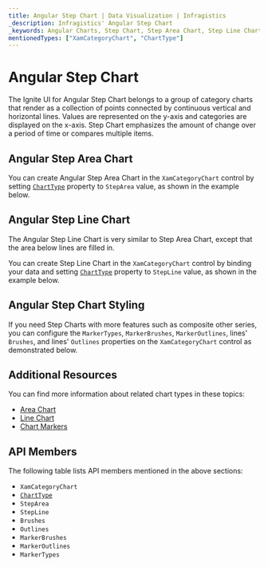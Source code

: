 ```yaml
---
title: Angular Step Chart | Data Visualization | Infragistics
_description: Infragistics' Angular Step Chart
_keywords: Angular Charts, Step Chart, Step Area Chart, Step Line Chart, Infragistics
mentionedTypes: ["XamCategoryChart", "ChartType"]
---
```


# Angular Step Chart

The Ignite UI for Angular Step Chart belongs to a group of category charts that render as a collection of points connected by continuous vertical and horizontal lines. Values are represented on the y-axis and categories are displayed on the x-axis. Step Chart emphasizes the amount of change over a period of time or compares multiple items.

## Angular Step Area Chart

You can create Angular Step Area Chart in the `XamCategoryChart` control by setting [`ChartType`]({environment:dvApiBaseUrl}/products/ignite-ui-angular/api/docs/typescript/latest/enums/charttype.html) property to `StepArea` value, as shown in the example below.

<code-view style="height: 600px"
           data-demos-base-url="{environment:dvDemosBaseUrl}"
           iframe-src="{environment:dvDemosBaseUrl}/charts/category-chart-step-area-multiple-sources"
           alt="Angular Step Area Chart Multiple Sources" >
</code-view>

<div class="divider--half"></div>

## Angular Step Line Chart

The Angular Step Line Chart is very similar to Step Area Chart, except that the area below lines are filled in.

You can create Step Line Chart in the `XamCategoryChart` control by binding your data and setting [`ChartType`]({environment:dvApiBaseUrl}/products/ignite-ui-angular/api/docs/typescript/latest/enums/charttype.html) property to `StepLine` value, as shown in the example below.

<code-view style="height: 600px"
           data-demos-base-url="{environment:dvDemosBaseUrl}"
           iframe-src="{environment:dvDemosBaseUrl}/charts/category-chart-step-line-multiple-sources"
           alt="Angular Step Line Chart Multiple Sources" >
</code-view>

<div class="divider--half"></div>

## Angular Step Chart Styling

If you need Step Charts with more features such as composite other series, you can configure the `MarkerTypes`, `MarkerBrushes`, `MarkerOutlines`, lines' `Brushes`, and lines' `Outlines` properties on the `XamCategoryChart` control as demonstrated below.

<code-view style="height: 600px"
           data-demos-base-url="{environment:dvDemosBaseUrl}"
           iframe-src="{environment:dvDemosBaseUrl}/charts/category-chart-step-line-styling"
           alt="Angular Styling Step Line Chart" >
</code-view>

<div class="divider--half"></div>

## Additional Resources

You can find more information about related chart types in these topics:

-   [Area Chart](area-chart.md)
-   [Line Chart](line-chart.md)
-   [Chart Markers](../features/chart-markers.md)

## API Members

The following table lists API members mentioned in the above sections:

-   `XamCategoryChart`
-   [`ChartType`]({environment:dvApiBaseUrl}/products/ignite-ui-angular/api/docs/typescript/latest/enums/charttype.html)
-   `StepArea`
-   `StepLine`
-   `Brushes`
-   `Outlines`
-   `MarkerBrushes`
-   `MarkerOutlines`
-   `MarkerTypes`
